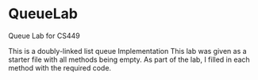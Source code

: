 # QueueLab
Queue Lab for CS449

This is a doubly-linked list queue Implementation
This lab was given as a starter file with all methods being empty. As part of the lab, I filled in each method with the required code.
